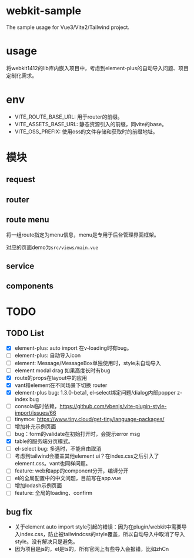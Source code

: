 # webkit-sample

The sample usage for Vue3/Vite2/Tailwind project.

# usage

将webkit1412的lib库内嵌入项目中，考虑到element-plus的自动导入问题、项目定制化需求。

# env

- VITE_ROUTE_BASE_URL: 用于router的前缀。
- VITE_ASSETS_BASE_URL: 静态资源引入的前缀，同vite的base。
- VITE_OSS_PREFIX: 使用oss的文件存储和获取时的前缀地址。


# 模块

## request

## router

## route menu

将一组route指定为menu信息，menu是专用于后台管理界面框架。

对应的页面demo为`src/views/main.vue`

## service

## components

# TODO

## TODO List

- [x] element-plus: auto import 在v-loading时有bug。
- [ ] element-plus: 自动导入icon
- [ ] element: Message/MessageBox单独使用时，style未自动导入
- [ ] element modal drag 如果高度长时有bug
- [x] route的props在layout中的应用
- [x] vant和element在不同场景下切换 router
- [x] element-plus bug: 1.3.0-beta1, el-select绑定问题/dialog内部popper z-index bug
- [ ] consola临时依赖，https://github.com/vbenjs/vite-plugin-style-import/issues/66
- [ ] tinymce: https://www.tiny.cloud/get-tiny/language-packages/
- [ ] 增加补充示例页面
- [ ] bug：form的validate在初始打开时，会提示error msg
- [x] table的服务端分页模式。
- [ ] el-select bug: 多选时，不能自由取消
- [ ] 考虑到tailwind会覆盖其他element ui？在index.css之后引入了element.css。vant也同样问题。
- [ ] feature: web和app的component分开，编译分开
- [ ] el的全局配置中的中文问题，目前写在app.vue
- [ ] 增加lodash示例页面
- [ ] feature: 全局的loading、confirm

## bug fix

- 关于element auto import style引起的错误：因为在plugin/webkit中需要导入index.css，防止被tailwindcss的style覆盖，所以自动导入中取消了导入style。没有解决只是避免。
- 因为项目是js的，el是ts的，所有官网上有些导入会报错，比如zhCn
